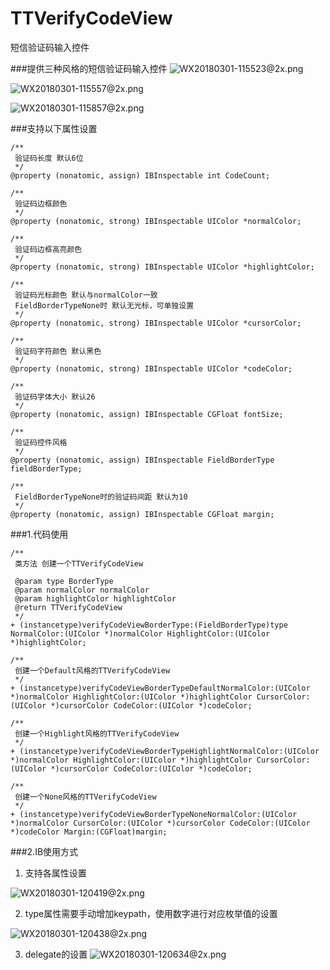 # TTVerifyCodeView
短信验证码输入控件

###提供三种风格的短信验证码输入控件
![WX20180301-115523@2x.png](http://upload-images.jianshu.io/upload_images/810907-ed569ab4d5f0b820.png?imageMogr2/auto-orient/strip%7CimageView2/2/w/1240)

![WX20180301-115557@2x.png](http://upload-images.jianshu.io/upload_images/810907-3c5c16b12e58dfc0.png?imageMogr2/auto-orient/strip%7CimageView2/2/w/1240)

![WX20180301-115857@2x.png](http://upload-images.jianshu.io/upload_images/810907-73c8b78dc8a73737.png?imageMogr2/auto-orient/strip%7CimageView2/2/w/1240)

###支持以下属性设置

```objc
/**
 验证码长度 默认6位
 */
@property (nonatomic, assign) IBInspectable int CodeCount;

/**
 验证码边框颜色
 */
@property (nonatomic, strong) IBInspectable UIColor *normalColor;

/**
 验证码边框高亮颜色
 */
@property (nonatomic, strong) IBInspectable UIColor *highlightColor;

/**
 验证码光标颜色 默认与normalColor一致
 FieldBorderTypeNone时 默认无光标，可单独设置
 */
@property (nonatomic, strong) IBInspectable UIColor *cursorColor;

/**
 验证码字符颜色 默认黑色
 */
@property (nonatomic, strong) IBInspectable UIColor *codeColor;

/**
 验证码字体大小 默认26
 */
@property (nonatomic, assign) IBInspectable CGFloat fontSize;

/**
 验证码控件风格
 */
@property (nonatomic, assign) IBInspectable FieldBorderType fieldBorderType;

/**
 FieldBorderTypeNone时的验证码间距 默认为10
 */
@property (nonatomic, assign) IBInspectable CGFloat margin;

```

###1.代码使用
```objc
/**
 类方法 创建一个TTVerifyCodeView

 @param type BorderType
 @param normalColor normalColor
 @param highlightColor highlightColor
 @return TTVerifyCodeView
 */
+ (instancetype)verifyCodeViewBorderType:(FieldBorderType)type NormalColor:(UIColor *)normalColor HighlightColor:(UIColor *)highlightColor;

/**
 创建一个Default风格的TTVerifyCodeView
 */
+ (instancetype)verifyCodeViewBorderTypeDefaultNormalColor:(UIColor *)normalColor HighlightColor:(UIColor *)highlightColor CursorColor:(UIColor *)cursorColor CodeColor:(UIColor *)codeColor;

/**
 创建一个Highlight风格的TTVerifyCodeView
 */
+ (instancetype)verifyCodeViewBorderTypeHighlightNormalColor:(UIColor *)normalColor HighlightColor:(UIColor *)highlightColor CursorColor:(UIColor *)cursorColor CodeColor:(UIColor *)codeColor;

/**
 创建一个None风格的TTVerifyCodeView
 */
+ (instancetype)verifyCodeViewBorderTypeNoneNormalColor:(UIColor *)normalColor CursorColor:(UIColor *)cursorColor CodeColor:(UIColor *)codeColor Margin:(CGFloat)margin;
```
###2.IB使用方式

1. 支持各属性设置

![WX20180301-120419@2x.png](http://upload-images.jianshu.io/upload_images/810907-da09e683d2f90854.png?imageMogr2/auto-orient/strip%7CimageView2/2/w/1240)

2. type属性需要手动增加keypath，使用数字进行对应枚举值的设置

![WX20180301-120438@2x.png](http://upload-images.jianshu.io/upload_images/810907-cee847c3c6272ab8.png?imageMogr2/auto-orient/strip%7CimageView2/2/w/1240)

3. delegate的设置
![WX20180301-120634@2x.png](http://upload-images.jianshu.io/upload_images/810907-971c668e90048d4d.png?imageMogr2/auto-orient/strip%7CimageView2/2/w/1240)
